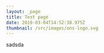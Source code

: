 ```yaml
---
layout: _page
title: Test page
date: 2019-03-04T14:52:38.975Z
thumbnail: /src/images/ons-logo.svg
---
```

sadsda
